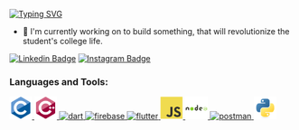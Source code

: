 [![Typing SVG](https://readme-typing-svg.herokuapp.com?background=4C83FF00&multiline=true&height=50&lines=Hi+%F0%9F%91%8B+%2C+I+am+Kanwar+Manraj)](https://git.io/typing-svg)

- 🌱 I'm currently working on to build something, that will revolutionize the student's college life.

[![Linkedin Badge](https://img.shields.io/badge/-kanwarmanraj-blue?style=flat-square&logo=Linkedin&logoColor=white&link=https://www.linkedin.com/in/kanwarmanraj/)](https://www.linkedin.com/in/kanwarmanraj/)
[![Instagram Badge](https://img.shields.io/badge/-kanwar_manraj-purple?style=flat-square&logo=instagram&logoColor=white&link=https://instagram.com/kanwar_manraj/)](https://instagram.com/kanna6501)

<h3 align="left">Languages and Tools:</h3>
<p align="left"> <a href="https://www.cprogramming.com/" target="_blank" rel="noreferrer"> <img src="https://raw.githubusercontent.com/devicons/devicon/master/icons/c/c-original.svg" alt="c" width="40" height="40"/> </a> <a href="https://www.w3schools.com/cpp/" target="_blank" rel="noreferrer"> <img src="https://raw.githubusercontent.com/devicons/devicon/master/icons/cplusplus/cplusplus-original.svg" alt="cplusplus" width="40" height="40"/> </a> <a href="https://dart.dev" target="_blank" rel="noreferrer"> <img src="https://www.vectorlogo.zone/logos/dartlang/dartlang-icon.svg" alt="dart" width="40" height="40"/> </a> <a href="https://firebase.google.com/" target="_blank" rel="noreferrer"> <img src="https://www.vectorlogo.zone/logos/firebase/firebase-icon.svg" alt="firebase" width="40" height="40"/> </a> <a href="https://flutter.dev" target="_blank" rel="noreferrer"> <img src="https://www.vectorlogo.zone/logos/flutterio/flutterio-icon.svg" alt="flutter" width="40" height="40"/> </a> <a href="https://developer.mozilla.org/en-US/docs/Web/JavaScript" target="_blank" rel="noreferrer"> <img src="https://raw.githubusercontent.com/devicons/devicon/master/icons/javascript/javascript-original.svg" alt="javascript" width="40" height="40"/> </a> <a href="https://www.mathworks.com/" target="_blank" rel="noreferrer"><a href="https://nodejs.org" target="_blank" rel="noreferrer"> <img src="https://raw.githubusercontent.com/devicons/devicon/master/icons/nodejs/nodejs-original-wordmark.svg" alt="nodejs" width="40" height="40"/> </a> <a href="https://postman.com" target="_blank" rel="noreferrer"> <img src="https://www.vectorlogo.zone/logos/getpostman/getpostman-icon.svg" alt="postman" width="40" height="40"/> </a> <a href="https://www.python.org" target="_blank" rel="noreferrer"> <img src="https://raw.githubusercontent.com/devicons/devicon/master/icons/python/python-original.svg" alt="python" width="40" height="40"/> </a> </p>


<!---
kanwarmanraj/kanwarmanraj is a ✨ special ✨ repository because its `README.md` (this file) appears on your GitHub profile.
You can click the Preview link to take a look at your changes.
--->
